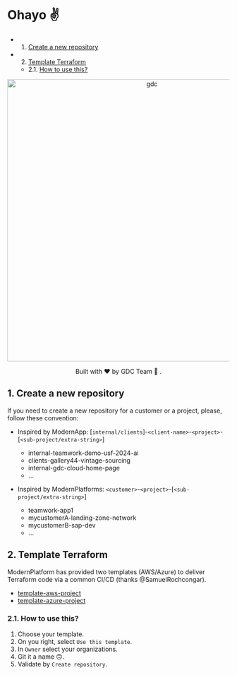 # Ohayo ✌️
<!-- vscode-markdown-toc -->
* 1. [Create a new repository](#Createanewrepository)
* 2. [Template Terraform](#TemplateTerraform)
	* 2.1. [How to use this?](#Howtousethis)

<!-- vscode-markdown-toc-config
	numbering=true
	autoSave=true
	/vscode-markdown-toc-config -->
<!-- /vscode-markdown-toc -->
<!-- generate by https://marketplace.visualstudio.com/items?itemName=joffreykern.markdown-toc> -->

<dl>
	<p align="center">
		<img width="640" alt="gdc" src="../img/gdc_github_10fps.640x224.gif">
	</p>
  <p align="center">
		Built with ❤️ by GDC Team 🦄 .
	</p>
</dl>

##  1. <a name='Createanewrepository'></a>Create a new repository

If you need to create a new repository for a customer or a project, please, follow these convention:

- Inspired by ModernApp: [`internal/clients`]-`<client-name>`-`<project>`-[`<sub-project/extra-string>`]
  - internal-teamwork-demo-usf-2024-ai
  - clients-gallery44-vintage-sourcing
  - internal-gdc-cloud-home-page
  - ...

- Inspired by ModernPlatforms: `<customer>`-`<project>`-[`<sub-project/extra-string>`]
  - teamwork-app1
  - mycustomerA-landing-zone-network
  - mycustomerB-sap-dev
  - ...

##  2. <a name='TemplateTerraform'></a>Template Terraform

ModernPlatform has provided two templates (AWS/Azure) to deliver Terraform code via a common CI/CD (thanks @SamuelRochcongar).
- [template-aws-project](https://github.com/tmwk-ModernPlatforms/template-aws-project)
- [template-azure-project](https://github.com/tmwk-ModernPlatforms/template-azure-project)

###  2.1. <a name='Howtousethis'></a>How to use this?

1. Choose your template.
2. On you right, select `Use this template`.
3. In `Owner` select your organizations.
4. Git it a name 🙃.
5. Validate by `Create repository`.